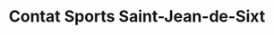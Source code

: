 ---
title: "Contat Sports Saint-Jean-de-Sixt"
url: /saint-jean-de-sixt/contat-sports-saint-jean-de-sixt/
shop: Sport
---